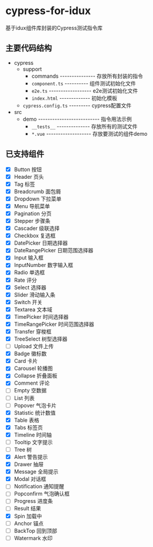 # cypress-for-idux

基于idux组件库封装的Cypress测试指令库

## 主要代码结构

- cypress
  - support
    - commands --------------- 存放所有封装的指令
    - `component.ts` ---------- 组件测试初始化文件
    - `e2e.ts` ------------------ e2e测试初始化文件
    - `index.html` ------------- 初始化模板
  - `cypress.config.ts` --------- cypress配置文件
- src
  - demo -------------------------- 指令用法示例
    - `__tests__` -------------- 存放所有的测试文件
    - `*.vue` ------------------- 存放要测试的组件demo

## 已支持组件

- [x] Button 按钮
- [x] Header 页头
- [x] Tag 标签
- [x] Breadcrumb 面包屑
- [x] Dropdown 下拉菜单
- [x] Menu 导航菜单
- [x] Pagination 分页
- [x] Stepper 步骤条
- [x] Cascader 级联选择
- [x] Checkbox 复选框
- [x] DatePicker 日期选择器
- [x] DateRangePicker 日期范围选择器
- [x] Input 输入框
- [x] InputNumber 数字输入框
- [x] Radio 单选框
- [x] Rate 评分
- [x] Select 选择器
- [x] Slider 滑动输入条
- [x] Switch 开关
- [x] Textarea 文本域
- [x] TimePicker 时间选择器
- [x] TimeRangePicker 时间范围选择器
- [x] Transfer 穿梭框
- [x] TreeSelect 树型选择器
- [ ] Upload 文件上传
- [x] Badge 徽标数
- [x] Card 卡片
- [x] Carousel 轮播图
- [x] Collapse 折叠面板
- [x] Comment 评论
- [ ] Empty 空数据
- [ ] List 列表
- [ ] Popover 气泡卡片
- [x] Statistic 统计数值
- [x] Table 表格
- [x] Tabs 标签页
- [x] Timeline 时间轴
- [ ] Tooltip 文字提示
- [ ] Tree 树
- [x] Alert 警告提示
- [x] Drawer 抽屉
- [x] Message 全局提示
- [x] Modal 对话框
- [ ] Notification 通知提醒
- [ ] Popconfirm 气泡确认框
- [ ] Progress 进度条
- [ ] Result 结果
- [x] Spin 加载中
- [ ] Anchor 锚点
- [ ] BackTop 回到顶部
- [ ] Watermark 水印
